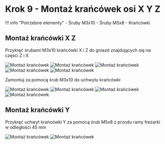 # Krok 9 - Montaż krańcówek osi X Y Z

!!! info "Potrzebne elementy"
    - Śruby M3x10
    - Śruby M5x8
    - Krańcówki

## Montaż krańcówki X Z
Przykręć śrubami M3x10 krańcówki X i Z do gniazd znajdujących się na części Z i X

![Montaż krańcówek](/MkDocsTest/resources/step9.1.webp)
![Montaż krańcówek](/MkDocsTest/resources/step9.2.webp)
![Montaż krańcówek](/MkDocsTest/resources/step9.3.webp)
![Montaż krańcówek](/MkDocsTest/resources/step9.4.webp)
![Montaż krańcówek](/MkDocsTest/resources/step9.5.webp)

Zamontuj za pomocą śrub M3x10 do uchwytu krańcówki

![Montaż krańcówek](/MkDocsTest/resources/step9.6.webp)
![Montaż krańcówek](/MkDocsTest/resources/step9.7.webp)
![Montaż krańcówek](/MkDocsTest/resources/step9.8.webp)
![Montaż krańcówek](/MkDocsTest/resources/step9.9.webp)

## Montaż krańcówki Y
Przykręć uchwyt krańcówki Y za pomocą śrub M5x8 z przodu ramy frezarki w odległości 45 mm

![Montaż krańcówek](/MkDocsTest/resources/step9.10.webp)
![Montaż krańcówek](/MkDocsTest/resources/step9.11.webp)
